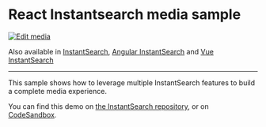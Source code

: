 # React Instantsearch media sample

[![Edit media](https://codesandbox.io/static/img/play-codesandbox.svg)](https://codesandbox.io/s/github/algolia/doc-code-samples/tree/master/react-instantsearch/media)

Also available in [InstantSearch](../../instantsearch.js/media/), [Angular InstantSearch](../../angular-instantsearch/media/) and [Vue InstantSearch](../../vue-instantsearch/media/)

---

This sample shows how to leverage multiple InstantSearch features to build a complete media experience.

You can find this demo on [the InstantSearch repository](https://github.com/algolia/instantsearch/tree/master/examples/react/media), or on [CodeSandbox](https://codesandbox.io/s/github/algolia/instantsearch/tree/master/examples/react/media).
